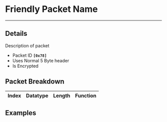 # Friendly Packet Name #

---


## Details ##

Description of packet
  * Packet ID **`[0x78]`**
  * Uses Normal 5 Byte header
  * Is Encrypted

## Packet Breakdown ##
| Index | Datatype | Length | Function |
|:------|:---------|:-------|:---------|

## Examples ##
